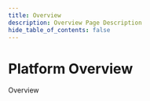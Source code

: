 ```yaml
---
title: Overview
description: Overview Page Description
hide_table_of_contents: false
---
```


# Platform Overview

Overview